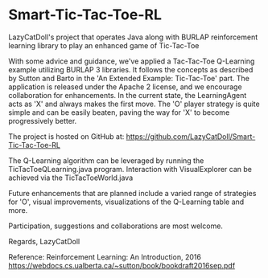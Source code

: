 
# Smart-Tic-Tac-Toe-RL

LazyCatDoll's project that operates Java along with BURLAP reinforcement learning library to play an enhanced game of Tic-Tac-Toe

With some advice and guidance, we've applied a Tac-Tac-Toe Q-Learning example utilizing BURLAP 3 libraries. It follows the concepts as described by Sutton and Barto in the 'An Extended Example: Tic-Tac-Toe' part. The application is released under the Apache 2 license, and we encourage collaboration for enhancements. In the current state, the LearningAgent acts as 'X' and always makes the first move. The 'O' player strategy is quite simple and can be easily beaten, paving the way for 'X' to become progressively better.

The project is hosted on GitHub at:
https://github.com/LazyCatDoll/Smart-Tic-Tac-Toe-RL

The Q-Learning algorithm can be leveraged by running the TicTacToeQLearning.java program. Interaction with VisualExplorer can be achieved via the TicTacToeWorld.java

Future enhancements that are planned include a varied range of strategies for 'O', visual improvements, visualizations of the Q-Learning table and more.

Participation, suggestions and collaborations are most welcome.

Regards,
LazyCatDoll

Reference:
Reinforcement Learning: An Introduction, 2016 https://webdocs.cs.ualberta.ca/~sutton/book/bookdraft2016sep.pdf